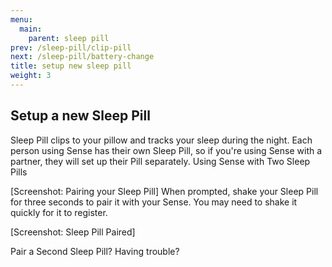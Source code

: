 ```yaml
---
menu:
  main:
    parent: sleep pill
prev: /sleep-pill/clip-pill
next: /sleep-pill/battery-change
title: setup new sleep pill
weight: 3
---
```


## Setup a new Sleep Pill

Sleep Pill clips to your pillow and tracks your sleep during the night. Each person using Sense has their own Sleep Pill, so if you're using Sense with a partner, they will set up their Pill separately. Using Sense with Two Sleep Pills

[Screenshot: Pairing your Sleep Pill]
When prompted, shake your Sleep Pill for three seconds to pair it with your Sense. You may need to shake it quickly for it to register.

[Screenshot: Sleep Pill Paired]

Pair a Second Sleep Pill?
Having trouble?

